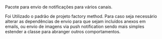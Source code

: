 Pacote para envio de notificações para vários canais.

Foi Utilizado o padrão de projeto factory method.
Para caso seja necessário alterar as dependências de envio para que sejam incluídos anexos em emails, ou envio de imagens via push notification sendo mais simples estender a classe para abranger outros comportamentos.
